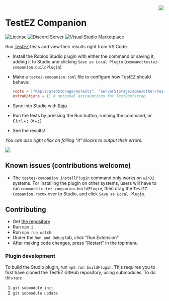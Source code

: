 [discord-shield]: https://img.shields.io/discord/836770519679762474.svg?logo=discord&colorB=7289DA
[discord-url]: https://discord.gg/AtpTzcp4GY
[marketplace-shield]: https://img.shields.io/visual-studio-marketplace/d/tacheometrist.testez-companion
[marketplace-url]: https://marketplace.visualstudio.com/items?itemName=tacheometrist.testez-companion
[license-shield]: https://img.shields.io/github/license/tacheometry/testez-companion
[license-url]: https://github.com/tacheometry/testez-companion/blob/master/LICENSE.md

<img align="right" src="https://user-images.githubusercontent.com/39647014/116725501-a2944700-a9ea-11eb-80ce-f5699b0c6568.png"/>

# TestEZ Companion

[![License][license-shield]][license-url]
[![Discord Server][discord-shield]][discord-url]
[![Visual Studio Marketplace][marketplace-shield]][marketplace-url]

Run [TestEZ](https://roblox.github.io/testez/) tests and view their results right from VS Code.

-   Install the Roblox Studio plugin with either the command or saving it, adding it to Studio and clicking `Save as Local Plugin` (`command:testez-companion.buildPlugin`)
-   Make a `testez-companion.toml` file to configure how TestEZ should behave:

    ```toml
    roots = ["ReplicatedStorage/myTests", "ServerStorage/some/other/tests"] # locations of your .spec files (which are found as descendants too)
    extraOptions = {} # optional extraOptions for TestBootstrap
    ```

-   Sync into Studio with [Rojo](https://rojo.space/)
-   Run the tests by pressing the Run button, running the command, or <kbd>Ctrl</kbd>+<kbd>;</kbd> (<kbd>⌘</kbd>+<kbd>;</kbd>)
-   See the results!

_You can also right click on failing "it" blocks to output their errors._

![](https://user-images.githubusercontent.com/39647014/115806038-bdfdc180-a3ee-11eb-9c7c-f85b4491a8bc.png)

## Known issues (contributions welcome)

-   The `testez-companion.installPlugin` command only works on `win32` systems. For installing the plugin on other systems, users will have to run `command:testez-companion.buildPlugin`, then drag the `TestEZ Companion.rbxmx` over to Studio, and click `Save as Local Plugin`.

## Contributing

-   Get [the repository](https://github.com/tacheometry/testez-companion)
-   Run `npm i`
-   Run `npm run watch`
-   Under the `Run and Debug` tab, click "Run Extension"
-   After making code changes, press "Restart" in the top menu

### Plugin development

To build the Studio plugin, run `npm run buildPlugin`.
This requires you to first have cloned the TestEZ GitHub repository, using submodules. To do this run:

1. `git submodule init`
2. `git submodule update`
